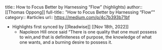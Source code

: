 title:: How to Focus Better by Harnessing “Flow” (highlights)
author:: [[Thomas Oppong]]
full-title:: "How to Focus Better by Harnessing “Flow”"
category:: #articles
url:: https://medium.com/p/4c7b393b71bf

- Highlights first synced by [[Readwise]] [[Nov 18th, 2022]]
	- Napoleon Hill once said “There is one quality that one must possess to win,and that is definiteness of purpose, the knowledge of what one wants, and a burning desire to possess it.